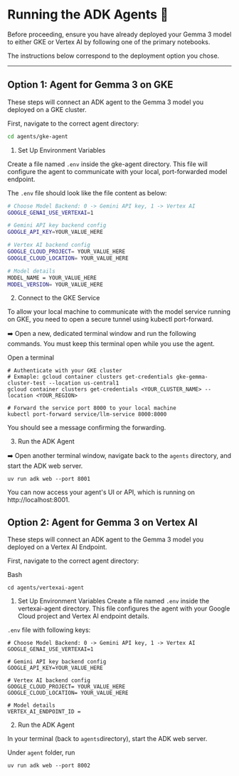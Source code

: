 

# Running the ADK Agents 🤖

Before proceeding, ensure you have already deployed your Gemma 3 model to either GKE or Vertex AI by following one of the primary notebooks.

The instructions below correspond to the deployment option you chose.

---

## Option 1: Agent for Gemma 3 on GKE

These steps will connect an ADK agent to the Gemma 3 model you deployed on a GKE cluster.

First, navigate to the correct agent directory:
```bash
cd agents/gke-agent

```
1. Set Up Environment Variables

Create a file named `.env` inside the gke-agent directory. This file will configure the agent to communicate with your local, port-forwarded model endpoint.


The `.env` file should look like the file content as below:

```bash
# Choose Model Backend: 0 -> Gemini API key, 1 -> Vertex AI
GOOGLE_GENAI_USE_VERTEXAI=1

# Gemini API key backend config
GOOGLE_API_KEY=YOUR_VALUE_HERE

# Vertex AI backend config
GOOGLE_CLOUD_PROJECT= YOUR_VALUE_HERE
GOOGLE_CLOUD_LOCATION= YOUR_VALUE_HERE

# Model details
MODEL_NAME = YOUR_VALUE_HERE
MODEL_VERSION= YOUR_VALUE_HERE

```



2. Connect to the GKE Service 

To allow your local machine to communicate with the model service running on GKE, you need to open a secure tunnel using kubectl port-forward.

➡️ Open a new, dedicated terminal window and run the following commands. You must keep this terminal open while you use the agent. 

Open a terminal
```
# Authenticate with your GKE cluster
# Exmaple: gcloud container clusters get-credentials gke-gemma-cluster-test --location us-central1
gcloud container clusters get-credentials <YOUR_CLUSTER_NAME> --location <YOUR_REGION>

# Forward the service port 8000 to your local machine
kubectl port-forward service/llm-service 8000:8000
```

You should see a message confirming the forwarding.

3. Run the ADK Agent 

➡️ Open another terminal window, navigate back to the `agents` directory, and start the ADK web server.

 ```
 uv run adk web --port 8001
```
You can now access your agent's UI or API, which is running on http://localhost:8001.



## Option 2: Agent for Gemma 3 on Vertex AI 

These steps will connect an ADK agent to the Gemma 3 model you deployed on a Vertex AI Endpoint.

First, navigate to the correct agent directory:

Bash
```
cd agents/vertexai-agent
```

1. Set Up Environment Variables
Create a file named `.env` inside the vertexai-agent directory. This file configures the agent with your Google Cloud project and Vertex AI endpoint details.

`.env` file with following keys:
```
# Choose Model Backend: 0 -> Gemini API key, 1 -> Vertex AI
GOOGLE_GENAI_USE_VERTEXAI=1

# Gemini API key backend config
GOOGLE_API_KEY=YOUR_VALUE_HERE

# Vertex AI backend config
GOOGLE_CLOUD_PROJECT= YOUR_VALUE_HERE
GOOGLE_CLOUD_LOCATION= YOUR_VALUE_HERE

# Model details
VERTEX_AI_ENDPOINT_ID = 
```
2. Run the ADK Agent 

In your terminal (back to `agents`directory), start the ADK web server.

 Under `agent` folder, run
 ```
 uv run adk web --port 8002

